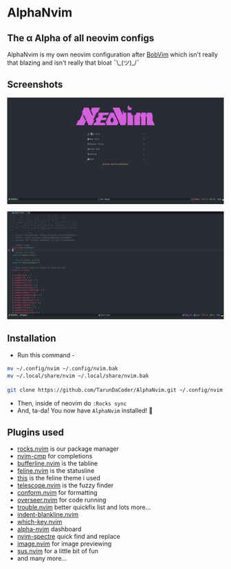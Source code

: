 # AlphaNvim
## The α Alpha of all neovim configs
AlphaNvim is my own neovim configuration after [BobVim](https://github.com/TarunDaCoder/BobVim) which isn't really that blazing and isn't really that bloat ¯\\\_(ツ)_/¯

## Screenshots
![Screenshot1](img/alphanvim_ss1.png)

![Screenshot2](img/alphanvim_ss2.png)


## Installation
- Run this command -
```sh
mv ~/.config/nvim ~/.config/nvim.bak
mv ~/.local/share/nvim ~/.local/share/nvim.bak

git clone https://github.com/TarunDaCoder/AlphaNvim.git ~/.config/nvim
```
- Then, inside of neovim do `:Rocks sync`
- And, ta-da! You now have `AlphaNvim` installed! 🎉

## Plugins used
- [rocks.nvim](https://github.com/nvim-neorocks/rocks.nvim) is our package manager
- [nvim-cmp](https://github.com/hrsh7th/nvim-cmp) for completions
- [bufferline.nvim](https://github.com/akinsho/bufferline.nvim) is the tabline
- [feline.nvim](https://github.com/freddiehaddad/feline.nvim) is the statusline
- [this](https://github.com/Hitesh-Aggarwal/feline_theme.nvim) is the feline theme i used
- [telescope.nvim](https://github.com/nvim-telescope/telescope.nvim) is the fuzzy finder
- [conform.nvim](https://github.com/stevearc/conform.nvim) for formatting
- [overseer.nvim](https://github.com/stevearc/overseer.nvim) for code running
- [trouble.nvim](https://github.com/folke/trouble.nvim) better quickfix list and lots more...
- [indent-blankline.nvim](https://github.com/lukas-reineke/indent-blankline.nvim)
- [which-key.nvim](https://github.com/folke/which-key.nvim)
- [alpha-nvim](https://github.com/goolord/alpha-nvim) dashboard
- [nvim-spectre](https://github.com/nvim-pack/nvim-spectre) quick find and replace
- [image.nvim](https://github.com/3rd/image.nvim) for image previewing
- [sus.nvim](https://github.com/TarunDaCoder/sus.nvim) for a little bit of fun
- and many more...
